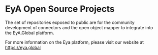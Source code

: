 # EyA Open Source Projects
The set of repositories exposed to public are for the community development of connectors and the open object mapper to integrate into the EyA.Global platform.

For more information on the Eya platform, please visit our website at https://eya.global
